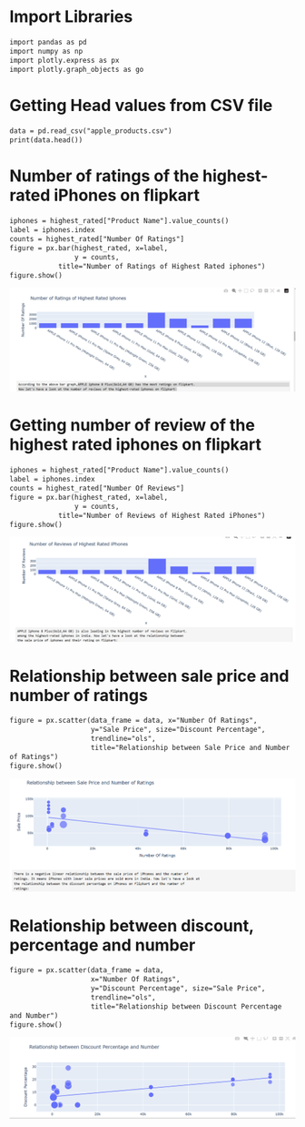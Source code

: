 # Import Libraries
```
import pandas as pd
import numpy as np
import plotly.express as px
import plotly.graph_objects as go
```
# Getting Head values from CSV file
```
data = pd.read_csv("apple_products.csv")
print(data.head())
```

# Number of ratings of the highest-rated iPhones on flipkart
```
iphones = highest_rated["Product Name"].value_counts()
label = iphones.index
counts = highest_rated["Number Of Ratings"]
figure = px.bar(highest_rated, x=label, 
                y = counts, 
            title="Number of Ratings of Highest Rated iphones")
figure.show()
```

<img src="apple-iphone-rate.png">


# Getting number of review of the highest rated iphones on flipkart
```
iphones = highest_rated["Product Name"].value_counts()
label = iphones.index
counts = highest_rated["Number Of Reviews"]
figure = px.bar(highest_rated, x=label,
                y = counts,
            title="Number of Reviews of Highest Rated iPhones")
figure.show()
```

<img src="apple-iphone-review-rate.png">

# Relationship between sale price and number of ratings
```
figure = px.scatter(data_frame = data, x="Number Of Ratings",
                    y="Sale Price", size="Discount Percentage",
                    trendline="ols",
                    title="Relationship between Sale Price and Number of Ratings")
figure.show()
```
<img src="apple-relatioship.png">


# Relationship between discount, percentage and number
```
figure = px.scatter(data_frame = data, 
                    x="Number Of Ratings",
                    y="Discount Percentage", size="Sale Price",
                    trendline="ols",
                    title="Relationship between Discount Percentage and Number")
figure.show()
```
<img src="percentage-discount.png">